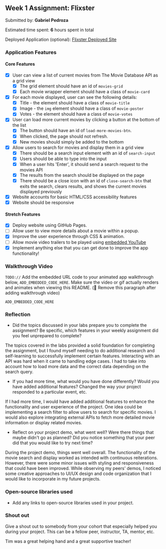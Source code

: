 ## Week 1 Assignment: Flixster

Submitted by: **Gabriel Pedroza**

Estimated time spent: **6** hours spent in total

Deployed Application (optional): [Flixster Deployed Site](ADD_LINK_HERE)

### Application Features

#### Core Features

- [x] User can view a list of current movies from The Movie Database API as a grid view
  - [x] The grid element should have an id of `movies-grid`
  - [x] Each movie wrapper element should have a class of `movie-card`
- [x] For each movie displayed, user can see the following details:
  - [x] Title - the element should have a class of `movie-title`
  - [x] Image - the `img` element should have a class of `movie-poster`
  - [x] Votes - the element should have a class of `movie-votes`
- [x] User can load more current movies by clicking a button at the bottom of the list
  - [x] The button should have an id of `load-more-movies-btn`.
  - [x] When clicked, the page should not refresh.
  - [x] New movies should simply be added to the bottom
- [x] Allow users to search for movies and display them in a grid view
  - [x] There should be a search input element with an id of `search-input`
  - [x] Users should be able to type into the input
  - [x] When a user hits 'Enter', it should send a search request to the movies API
  - [x] The results from the search should be displayed on the page
  - [x] There should be a close icon with an id of `close-search-btn` that exits the search, clears results, and shows the current movies displayed previously
- [x] Website accounts for basic HTML/CSS accessibility features
- [x] Website should be responsive

#### Stretch Features

- [x] Deploy website using GitHub Pages.
- [ ] Allow user to view more details about a movie within a popup.
- [x] Improve the user experience through CSS & animation.
- [ ] Allow movie video trailers to be played using [embedded YouTube](https://support.google.com/youtube/answer/171780?hl=en)
- [x] Implement anything else that you can get done to improve the app functionality!

### Walkthrough Video

`TODO://` Add the embedded URL code to your animated app walkthrough below, `ADD_EMBEDDED_CODE_HERE`. Make sure the video or gif actually renders and animates when viewing this README. (🚫 Remove this paragraph after adding walkthrough video)

`ADD_EMBEDDED_CODE_HERE`

### Reflection

- Did the topics discussed in your labs prepare you to complete the assignment? Be specific, which features in your weekly assignment did you feel unprepared to complete?

The topics covered in the labs provided a solid foundation for completing the assignment, but I found myself needing to do additional research and self-learning to successfully implement certain features. Interacting with an API was hard when it came to handling edge cases. I had to take into account how to load more data and the correct data depending on the search query.

- If you had more time, what would you have done differently? Would you have added additional features? Changed the way your project responded to a particular event, etc.
  
If I had more time, I would have added additional features to enhance the functionality and user experience of the project. One idea could be implementing a search filter to allow users to search for specific movies. I would also explore integrating external APIs to fetch more detailed movie information or display related movies.

- Reflect on your project demo, what went well? Were there things that maybe didn't go as planned? Did you notice something that your peer did that you would like to try next time?

During the project demo, things went well overall. The functionality of the movie search and display worked as intended with continuous reiterations. However, there were some minor issues with styling and responsiveness that could have been improved. While observing my peers' demos, I noticed some creative approaches to UI/UX design and code organization that I would like to incorporate in my future projects.

### Open-source libraries used

- Add any links to open-source libraries used in your project.

### Shout out

Give a shout out to somebody from your cohort that especially helped you during your project. This can be a fellow peer, instructor, TA, mentor, etc.

Tim was a great helping hand and a great supportive teacher!